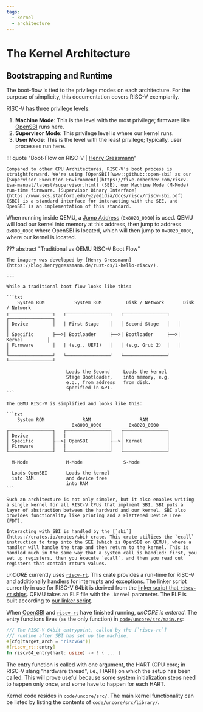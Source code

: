 ```yaml
---
tags:
  - kernel
  - architecture
---
```


# The Kernel Architecture

## Bootstrapping and Runtime

The boot-flow is tied to the privilege modes on each architecture. For the purpose of simplicity, this documentation covers RISC-V exemplarily.

RISC-V has three privilege levels:

1. **Machine Mode**: This is the level with the most privilege; firmware like [OpenSBI][www::github::open-sbi] runs here.
2. **Supervisor Mode**: This privilege level is where our kernel runs.
3. **User Mode**: This is the level with the least privilege; typically, user processes run here.

!!! quote "Boot-Flow on RISC-V | [Henry Gressmann](https://blog.henrygressmann.de/rust-os/1-hello-riscv/#hello-world)"

    Compared to other CPU Architectures, RISC-V's boot process is straightforward. We're using [OpenSBI][www::github::open-sbi] as our [Supervisor Execution Environment](https://five-embeddev.com/riscv-isa-manual/latest/supervisor.html) (SEE), our Machine Mode (M-Mode) run-time firmware. [Supervisor Binary Interface](https://www.scs.stanford.edu/~zyedidia/docs/riscv/riscv-sbi.pdf) (SBI) is a standard interface for interacting with the SEE, and OpenSBI is an implementation of this standard.

When running inside QEMU, a [Jump Address][www::documentation::qemu-fw-jump] (`0x8020_0000`) is used. QEMU will load our kernel into memory at this address, then jump to address `0x800_0000` where OpenSBI is located, which will then jump to `0x8020_0000`, where our kernel is located.

??? abstract "Traditional vs QEMU RISC-V Boot Flow"

    The imagery was developed by [Henry Gressmann](https://blog.henrygressmann.de/rust-os/1-hello-riscv/).

    ---

    While a traditional boot flow looks like this:

    ```txt
        System ROM           System ROM         Disk / Network       Disk / Network
    ┌────────────────┐   ┌────────────────┐   ┌────────────────┐   ┌────────────────┐
    │ Device         │   | First Stage    │   │ Second Stage   │   │                │
    │ Specific       ├──>| Bootloader     ├──>│ Bootloader     ├──>│ Kernel         │
    │ Firmware       │   | (e.g., UEFI)   │   │ (e.g, Grub 2)  │   │                │
    └────────────────┘   └────────────────┘   └────────────────┘   └────────────────┘

                          Loads the Second     Loads the kernel
                          Stage Bootloader,    into memory, e.g.
                          e.g., from address   from disk.
                          specified in GPT.
    ```

    The QEMU RISC-V is simplified and looks like this:

    ```txt
        System ROM              RAM                  RAM
                            0x8000_0000          0x8020_0000
    ┌────────────────┐   ┌────────────────┐   ┌────────────────┐
    │ Device         │   |                │   │                │
    │ Specific       ├──>| OpenSBI        ├──>│ Kernel         │
    │ Firmware       │   |                │   │                │
    └────────────────┘   └────────────────┘   └────────────────┘

      M-Mode              M-Mode               S-Mode

      Loads OpenSBI       Loads the kernel
      into RAM.           and device tree
                          into RAM
    ```

    Such an architecture is not only simpler, but it also enables writing a single kernel for all RISC-V CPUs that implment SBI. SBI puts a layer of abstraction between the hardward and our kernel. SBI also provides functionality like printing and a Flattened Device Tree (FDT).

    Interacting with SBI is handled by the [`sbi`](https://crates.io/crates/sbi) crate. This crate utilizes the `ecall` instruction to trap into the SEE (which is OpenSBI on QEMU), where a handler will handle the trap and then return to the kernel. This is handled much in the same way that a system call is handled: first, you set up registers, then you execute `ecall`, and then you read out registers that contain return values.

_unCORE_ currently uses [`riscv-rt`][www::documentation::crate::riscv-rt]. This crate provides a run-time for RISC-V and additionally handlers for interrupts and exceptions. The linker script currently in use for RISC-V 64bit is derived from the [linker script that `riscv-rt` ships](https://github.com/rust-embedded/riscv-rt/blob/738baf93dfcc2570931d0e52d1b6ee1ccc8a6067/link-rv64.x). QEMU takes an ELF file with the `-kernel` parameter. The ELF is built according to [our linker script][code::github::linker-script].

When [OpenSBI][www::github::open-sbi] and [`riscv-rt`][www::documentation::crate::riscv-rt] have finished running, _unCORE is entered_. The entry functions lives (as the only function) in [`code/uncore/src/main.rs`][code::github::kernel-main]:

```rust title="unCORE Entry Function Signature" hl_lines="5"
/// The RISC-V 64bit entrypoint, called by the [`riscv-rt`]
/// runtime after SBI has set up the machine.
#[cfg(target_arch = "riscv64")]
#[riscv_rt::entry]
fn riscv64_entry(hart: usize) -> ! { ... }
```

The entry function is called with one argument, the HART (CPU core; in RISC-V slang "hardware thread", i.e., HART) on which the setup has been called. This will prove useful because some system initialization steps need to happen only once, and some have to happen for each HART.

Kernel code resides in `code/uncore/src/`. The main kernel functionality can be listed by listing the contents of `code/uncore/src/library/`.

[//]: # (Links)

[www::github::open-sbi]: https://github.com/riscv-software-src/opensbi
[www::documentation::qemu-fw-jump]: https://github.com/riscv-software-src/opensbi/blob/master/docs/firmware/fw_jump.md
[www::documentation::crate::riscv-rt]: https://docs.rs/riscv-rt/latest/riscv_rt/
[code::github::linker-script]: https://github.com/georglauterbach/uncore/blob/master/code/uncore/src/library/arch/risc_v/linking.ld
[code::github::kernel-main]: https://github.com/georglauterbach/uncore/blob/master/code/uncore/src/main.rs
